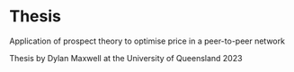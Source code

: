 # Thesis
 Application of prospect theory to optimise price in a peer-to-peer network

 Thesis by Dylan Maxwell at the University of Queensland 2023
